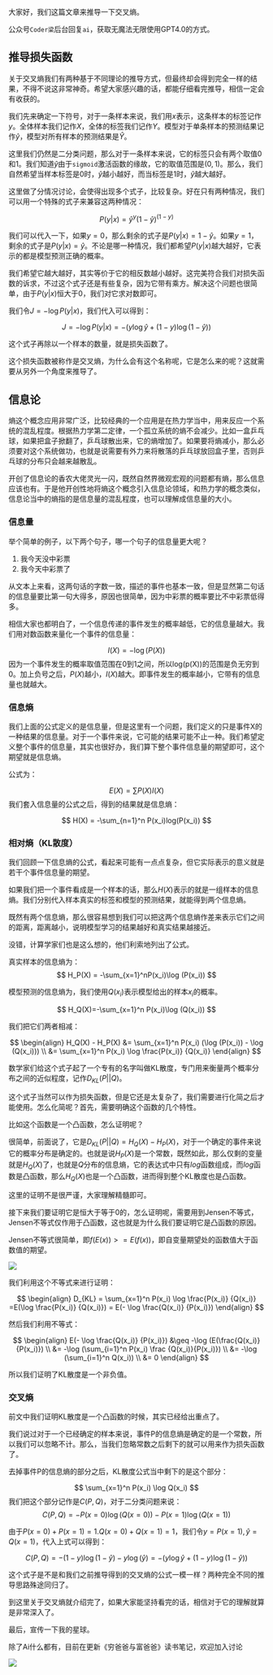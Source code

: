 大家好，我们这篇文章来推导一下交叉熵。



公众号`Coder梁`后台回复`ai`，获取无魔法无限使用GPT4.0的方式。



## 推导损失函数



关于交叉熵我们有两种基于不同理论的推导方式，但最终却会得到完全一样的结果，不得不说这非常神奇。希望大家感兴趣的话，都能仔细看完推导，相信一定会有收获的。



我们先来确定一下符号，对于一条样本来说，我们用$x$表示，这条样本的标签记作$y$。全体样本我们记作$X$，全体的标签我们记作$Y$。模型对于单条样本的预测结果记作$\hat{y}$，模型对所有样本的预测结果是$\hat{Y}$。



这里我们仍然是二分类问题，那么对于一条样本来说，它的标签只会有两个取值0和1。我们知道$\hat{y}$由于`sigmoid`激活函数的缘故，它的取值范围是$(0, 1)$。那么，我们自然希望当样本标签是0时，$\hat{y}$越小越好，而当标签是1时，$\hat{y}$越大越好。



这里做了分情况讨论，会使得出现多个式子，比较复杂。好在只有两种情况，我们可以用一个特殊的式子来兼容这两种情况：


$$
P(y|x) = \hat{y}^y(1-\hat{y})^{(1-y)}
$$


我们可以代入一下，如果$y=0$，那么剩余的式子是$P(y|x) = 1 - \hat{y}$。如果$y=1$，剩余的式子是$P(y|x) = \hat{y}$。不论是哪一种情况，我们都希望$P(y|x)$越大越好，它表示的都是模型预测正确的概率。



我们希望它越大越好，其实等价于它的相反数越小越好。这完美符合我们对损失函数的诉求，不过这个式子还是有些复杂，因为它带有乘方。解决这个问题也很简单，由于$P(y|x)$恒大于0，我们对它求对数即可。



我们令$J=-\log P(y|x)$，我们代入可以得到：


$$
J = -\log P(y|x) = -(y \log \hat{y} + (1-y) \log (1 - \hat{y}))
$$


这个式子再除以一个样本的数量，就是损失函数了。



这个损失函数被称作是交叉熵，为什么会有这个名称呢，它是怎么来的呢？这就需要从另外一个角度来推导了。



## 信息论



熵这个概念应用非常广泛，比较经典的一个应用是在热力学当中，用来反应一个系统的混乱程度。根据热力学第二定律，一个孤立系统的熵不会减少。比如一盒乒乓球，如果把盒子掀翻了，乒乓球散出来，它的熵增加了。如果要将熵减小，那么必须要对这个系统做功，也就是说需要有外力来将散落的乒乓球放回盒子里，否则乒乓球的分布只会越来越散乱。



开创了信息论的香农大佬灵光一闪，既然自然界微观宏观的问题都有熵，那么信息应该也有。于是他开创性地将熵这个概念引入信息论领域，和热力学的概念类似，信息论当中的熵指的是信息量的混乱程度，也可以理解成信息量的大小。



### 信息量



举个简单的例子，以下两个句子，哪一个句子的信息量更大呢？



1. 我今天没中彩票
2. 我今天中彩票了



从文本上来看，这两句话的字数一致，描述的事件也基本一致，但是显然第二句话的信息量要比第一句大得多，原因也很简单，因为中彩票的概率要比不中彩票低得多。



相信大家也都明白了，一个信息传递的事件发生的概率越低，它的信息量越大。我们用对数函数来量化一个事件的信息量：


$$
I(X) = -\log (P(X))
$$
因为一个事件发生的概率取值范围在0到1之间，所以log(p(X))的范围是负无穷到0。加上负号之后，$P(X)$越小，$I(X)$越大。即事件发生的概率越小，它带有的信息量也就越大。



### 信息熵



我们上面的公式定义的是信息量，但是这里有一个问题，我们定义的只是事件X的一种结果的信息量。对于一个事件来说，它可能的结果可能不止一种。我们希望定义整个事件的信息量，其实也很好办，我们算下整个事件信息量的期望即可，这个期望就是信息熵。



公式为：


$$
E(X) = \sum P(X)I(X)
$$
我们套入信息量的公式之后，得到的结果就是信息熵：


$$
H(X) = -\sum_{n=1}^n P(x_i)log(P(x_i))
$$

### 相对熵（KL散度）



我们回顾一下信息熵的公式，看起来可能有一点点复杂，但它实际表示的意义就是若干个事件信息量的期望。



如果我们把一个事件看成是一个样本的话，那么$H(X)$表示的就是一组样本的信息熵。我们分别代入样本真实的标签和模型的预测结果，就能得到两个信息熵。



既然有两个信息熵，那么很容易想到我们可以把这两个信息熵作差来表示它们之间的距离，距离越小，说明模型学习的结果越好和真实结果越接近。



没错，计算学家们也是这么想的，他们利索地列出了公式。



真实样本的信息熵为：
$$
H_P(X) = -\sum_{x=1}^nP(x_i)\log (P(x_i))
$$


模型预测的信息熵为，我们使用$Q(x_i)$表示模型给出的样本$x_i$的概率。


$$
H_Q(X)=-\sum_{x=1}^n P(x_i)\log (Q(x_i))
$$


我们把它们两者相减：


$$
\begin{align}
H_Q(X) - H_P(X) &= \sum_{x=1}^n P(x_i) (\log (P(x_i)) - \log (Q(x_i))) \\
&=  \sum_{x=1}^n P(x_i) \log \frac{P(x_i)} {Q(x_i)}
\end{align}
$$


数学家们给这个式子起了一个专有的名字叫做KL散度，专门用来衡量两个概率分布之间的近似程度，记作$D_{KL}(P||Q)$。



这个式子当然可以作为损失函数，但是它还是太复杂了，我们需要进行化简之后才能使用。怎么化简呢？首先，需要明确这个函数的几个特性。



比如这个函数是一个凸函数，怎么证明呢？



很简单，前面说了，它是$D_{KL}(P||Q) = H_Q(X) - H_P(X)$，对于一个确定的事件来说它的概率分布是确定的。也就是说$H_P(X)$是一个常数，既然如此，那么仅剩的变量就是$H_Q(X)$了，也就是$Q$分布的信息熵，它的表达式中只有$log$函数组成，而$log$函数是凸函数，那么$H_Q(X)$也是一个凸函数，进而得到整个KL散度也是凸函数。



这里的证明不是很严谨，大家理解精髓即可。



接下来我们要证明它是恒大于等于0的，怎么证明呢，需要用到Jensen不等式，Jensen不等式仅作用于凸函数，这也就是为什么我们要证明它是凸函数的原因。



Jensen不等式很简单，即$f(E(x)) >= E(f(x))$，即自变量期望处的函数值大于函数值的期望。



![](https://moutsea-blog.oss-cn-hangzhou.aliyuncs.com/4141733945af7264a9241c503af05be5.png)

我们利用这个不等式来进行证明：


$$
\begin{align}
D_{KL} =  \sum_{x=1}^n P(x_i) \log \frac{P(x_i)} {Q(x_i)} =E(\log \frac{P(x_i)} {Q(x_i)}) = E(- \log \frac{Q(x_i)} {P(x_i)})
\end{align}
$$


然后我们利用不等式：


$$
\begin{align}
E(- \log \frac{Q(x_i)} {P(x_i)}) &\geq -\log (E(\frac{Q(x_i)} {P(x_i)}) \\
&= -\log (\sum_{i=1}^n P(x_i)  \frac {Q(x_i)}{P(x_i)}) \\
&= -\log (\sum_{i=1}^n Q(x_i)) \\
&= 0
\end{align}
$$


所以我们证明了KL散度是一个非负值。



### 交叉熵



前文中我们证明KL散度是一个凸函数的时候，其实已经给出重点了。



我们说过对于一个已经确定的样本来说，事件P的信息熵是确定的是一个常数，所以我们可以忽略不计。那么，当我们忽略常数之后剩下的就可以用来作为损失函数了。



去掉事件P的信息熵的部分之后，KL散度公式当中剩下的是这个部分：


$$
\sum_{x=1}^n P(x_i) \log Q(x_i)
$$
我们把这个部分记作是$C(P, Q)$，对于二分类问题来说：
$$
C(P, Q) = -P(x=0)\log (Q(x=0)) - P(x=1)\log (Q(x=1))
$$


由于$P(x=0) +P(x=1) =1. Q(x = 0) + Q(x=1) = 1$，我们令$y= P(x=1), \hat{y}=Q(x=1)$，代入上式可以得到：


$$
C(P, Q) = -(1-y) \log (1-\hat{y}) - y \log (\hat{y}) = -(y \log \hat{y} + (1-y)\log (1 - \hat{y}))
$$


这个式子是不是和我们之前推导得到的交叉熵的公式一模一样？两种完全不同的推导思路殊途同归了。



到这里关于交叉熵就介绍完了，如果大家能坚持看完的话，相信对于它的理解就算是非常深入了。



最后，宣传一下我的星球。



除了Ai什么都有，目前在更新《穷爸爸与富爸爸》读书笔记，欢迎加入讨论



![](https://moutsea-blog.oss-cn-hangzhou.aliyuncs.com/%E6%98%9F%E7%90%83%E4%BC%98%E6%83%A0%E5%88%B8%20(6).jpeg)